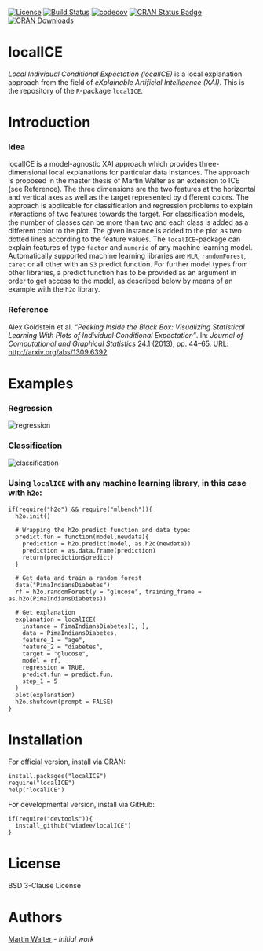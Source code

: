 [![License](https://img.shields.io/badge/License-BSD%203--Clause-blue.svg)](https://opensource.org/licenses/BSD-3-Clause)
[![Build Status](https://travis-ci.com/viadee/localICE.svg?branch=master)](https://travis-ci.com/viadee/localICE)
[![codecov](https://codecov.io/gh/viadee/localICE/branch/master/graph/badge.svg)](https://codecov.io/gh/viadee/localICE)
[![CRAN Status
Badge](http://www.r-pkg.org/badges/version/locelICE)](https://CRAN.R-project.org/package=localICE)
[![CRAN
Downloads](http://cranlogs.r-pkg.org/badges/grand-total/localICE)](https://cran.r-project.org/package=localICE)

# localICE
*Local Individual Conditional Expectation (localICE)* is a local explanation approach from the field of *eXplainable Artificial Intelligence (XAI)*. This is the repository of the ```R```-package ```localICE```.

# Introduction
### Idea
localICE is a model-agnostic XAI approach which provides three-dimensional local explanations for particular data instances. The approach is proposed in the master thesis of Martin Walter as an extension to ICE (see Reference). The three dimensions are the two features at the horizontal and vertical axes as well as the target represented by different colors. The approach is applicable for classification and regression problems to explain interactions of two features towards the target. For classification models, the number of classes can be more than two and each class is added as a different color to the plot. The given instance is added to the plot as two dotted lines according to the feature values. The ```localICE```-package can explain features of type ```factor``` and ```numeric``` of any machine learning model. Automatically supported machine learning libraries are ```MLR```, ```randomForest```, ```caret``` or all other with an ```S3``` predict function. For further model types from other libraries, a predict function has to be provided as an argument in order to get access to the model, as described below by means of an example with the ```h2o``` library. 
### Reference
Alex Goldstein et al. *“Peeking Inside the Black Box: Visualizing Statistical Learning With Plots of Individual Conditional Expectation”*. In: *Journal of Computational and Graphical Statistics* 24.1 (2013), pp. 44–65. URL: http://arxiv.org/abs/1309.6392 

# Examples
### Regression

![regression]

### Classification
![classification]

### Using ```localICE``` with any machine learning library, in this case with ```h2o```:
```splus
if(require("h2o") && require("mlbench")){
  h2o.init()

  # Wrapping the h2o predict function and data type:
  predict.fun = function(model,newdata){
    prediction = h2o.predict(model, as.h2o(newdata))
    prediction = as.data.frame(prediction)
    return(prediction$predict)
  }

  # Get data and train a random forest
  data("PimaIndiansDiabetes")
  rf = h2o.randomForest(y = "glucose", training_frame = as.h2o(PimaIndiansDiabetes))

  # Get explanation
  explanation = localICE(
    instance = PimaIndiansDiabetes[1, ],
    data = PimaIndiansDiabetes,
    feature_1 = "age",
    feature_2 = "diabetes",
    target = "glucose",
    model = rf,
    regression = TRUE,
    predict.fun = predict.fun,
    step_1 = 5
  )
  plot(explanation)
  h2o.shutdown(prompt = FALSE)
}
```
# Installation
For official version, install via CRAN:
```splus
install.packages("localICE")
require("localICE")
help("localICE")
```
For developmental version, install via GitHub:
```splus
if(require("devtools")){
  install_github("viadee/localICE")  
}
```
# License
BSD 3-Clause License

# Authors
[Martin Walter](https://github.com/aiwalter) - *Initial work*


[regression]: 
https://github.com/viadee/localICE/blob/master/images/regression.png
"Regression"

[classification]: 
https://github.com/viadee/localICE/blob/master/images/classification.png
"Classification"
